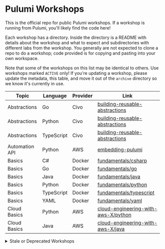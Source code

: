 # Pulumi Workshops

This is the official repo for public Pulumi workshops. If a workshop is running from Pulumi, you'll likely find the code here!

Each workshop has a directory. Inside the directory is a README with details about the workshop and what to expect and subdirectories with different labs from the workshop. You generally are not expected to clone a repo to do a workshop; code provided is for copying and pasting into your own workspace.

Note that some of the workshops on this list may be identical to others. Use workshops marked `ACTIVE` only! If you're updating a workshop, please update the metadata, this table, and move it out of the `archive` directory so we know it's currently in use.

Topic | Language | Provider | Link
---|---|---|---
Abstractions | Go | Civo | [building-reusable-abstractions](./building-reusable-abstractions/)
Abstractions | Python | Civo | [building-reusable-abstractions](./building-reusable-abstractions/)
Abstractions | TypeScript | Civo | [building-reusable-abstractions](./building-reusable-abstractions/)
Automation API | Python | AWS | [embedding-pulumi](./embedding-pulumi/)
Basics | C# | Docker | [fundamentals/csharp](./fundamentals/csharp/)
Basics | Go | Docker | [fundamentals/go](./fundamentals/go/)
Basics | Java | Docker | [fundamentals/java](./fundamentals/java/)
Basics | Python | Docker | [fundamentals/python](./fundamentals/python/)
Basics | TypeScript | Docker | [fundamentals/typescript](./fundamentals/typescript/)
Basics | YAML | Docker | [fundamentals/yaml](./fundamentals/yaml/)
Cloud Basics | Python | AWS | [cloud-engineering-with-aws-X/python](./cloud-engineering-with-aws-X/python/)
Cloud Basics | Java | AWS | [cloud-engineering-with-aws-X/java](./cloud-engineering-with-aws-X/java/)

<details>
<summary>Stale or Deprecated Workshops</summary>

Topic | Language | Provider | Link
---|---|---|---
Automation API | .. | .. | [pulumi-automationapi-workshop](./archive/pulumi-automationapi-workshop/)
Basics | Python | Docker | [iac-intro/python](./archive/iac-intro/python/)
Basics | Python | Docker | [introduction-to-pulumi](./archive/introduction-to-pulumi/)
Basics | TypeScript | Docker | [iac-intro/typescript](./archive/iac-intro/typescript/)
Basics | TypeScript | Docker | [introduction-to-pulumi](./archive/introduction-to-pulumi/)
Basics | TypeScript | AWS | [qcon-workshop](./archive/qcon-workshop/)
CI/CD | TypeScript | AWS, Kubernetes, Helm | [deploying-argocd-to-amazon-eks](./archive/deploying-argocd-to-amazon-eks/)
CI/CD and GitOps | TypeScript | GitHub, Kubernetes | [cicd-with-gha-and-pulumi-operator](./archive/cicd-with-gha-and-pulumi-operator/)
Cloud Basics | C# | AWS | [aws-intro/csharp](./archive/aws-intro/csharp/)
Cloud Basics | C# | Azure | [azure-intro/csharp](./archive/azure-intro/csharp/)
Cloud Basics | Go | AWS | [aws-intro/go](./archive/aws-intro/go/)
Cloud Basics | Python | AWS | [aws-intro/python](./archive/aws-intro/python/)
Cloud Basics | Python | AWS | [pulumi-on-aws/python](./archive/pulumi-on-aws/python/)
Cloud Basics | Python | Azure | [azure-intro/python](./archive/azure-intro/python/)
Cloud Basics | TypeScript | AWS | [modern-infrastructure-as-code-ts](./archive/modern-infrastructure-as-code-ts/)
Cloud Basics | TypeScript | AWS | [deploying-containers-to-ecs](./archive/deploying-containers-to-ecs/)
Cloud Basics | TypeScript | AWS | [provision-ec2-virtual-machines](./archive/provision-ec2-virtual-machines/)
Cloud Basics | TypeScript | AWS | [aws-intro/typescript](./archive/aws-intro/typescript/)
Cloud Basics | .. | AWS | [introduction-to-pulumi](./archive/introduction-to-pulumi/)
Cloud Basics | .. | AWS | [aws-workshop](./archive/aws-workshop/)
Cloud Basics | TypeScript | Azure Native | [pulumi-azurenative-workshop](./archive/pulumi-azurenative-workshop/)
Cloud Basics | TypeScript | GCP | [pulumi-gcp-workshop](./archive/pulumi-gcp-workshop/)
GitOps | TypeScript | AWS | [gitops-for-socks-shop](./archive/gitops-for-socks-shop/)
Platform Engineering | TypeScript, Python, Go | AWS | [building-a-kubernetes-platform-in-amazon-eks](./archive/archive/building-a-kubernetes-platform-in-amazon-eks/)
Refactoring | Python | Azure | [pulumi-refactoring-workshop](./archive/pulumi-refactoring-workshop/)
Serverless | TypeScript | AWS | [lambda-for-serverless-application-patterns](./archive/lambda-for-serverless-application-patterns/)
Testing/QA | .. | AWS | [testing-your-infrastructure](./archive/testing-your-infrastructure/)
.. | .. | .. | [pulumi-component-workshop](./archive/pulumi-component-workshop/)
.. | .. | .. | [pulumi-eksplatform-workshop](./archive/pulumi-eksplatform-workshop/)

</details>
